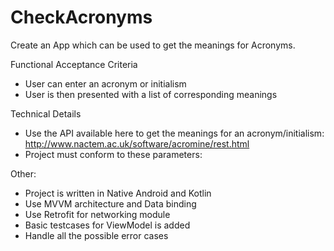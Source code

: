 # CheckAcronyms  
Create an App which can be used to get the meanings for Acronyms.  

Functional Acceptance Criteria  
- User can enter an acronym or initialism  
- User is then presented with a list of corresponding meanings  

Technical Details  
- Use the API available here to get the meanings for an acronym/initialism: http://www.nactem.ac.uk/software/acromine/rest.html  
- Project must conform to these parameters:  

Other:  
- Project is written in Native Android and Kotlin
- Use MVVM architecture and Data binding
- Use Retrofit for networking module
- Basic testcases for ViewModel is added
- Handle all the possible error cases
